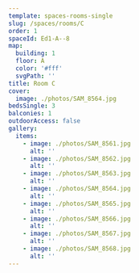 ```yaml
---
template: spaces-rooms-single
slug: /spaces/rooms/C
order: 1
spaceId: Ed1-A--8
map: 
  building: 1
  floor: A
  color: '#fff'
  svgPath: ''
title: Room C
cover:
  image: ./photos/SAM_8564.jpg
bedsSingle: 3
balconies: 1
outdoorAccess: false
gallery:
  items:
    - image: ./photos/SAM_8561.jpg
      alt: ''
    - image: ./photos/SAM_8562.jpg
      alt: ''
    - image: ./photos/SAM_8563.jpg
      alt: ''
    - image: ./photos/SAM_8564.jpg
      alt: ''
    - image: ./photos/SAM_8565.jpg
      alt: ''
    - image: ./photos/SAM_8566.jpg
      alt: ''
    - image: ./photos/SAM_8567.jpg
      alt: ''
    - image: ./photos/SAM_8568.jpg
      alt: ''
---
```

